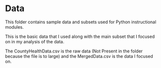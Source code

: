 # Data
This folder contains sample data and subsets used for Python instructional modules.

This is the basic data that I used along with the main subset that I focused on in my analysis of the data.

The CountyHealthData.csv is the raw data (Not Present in the folder because the file is to large) and the MergedData.csv is the data I focused on.
